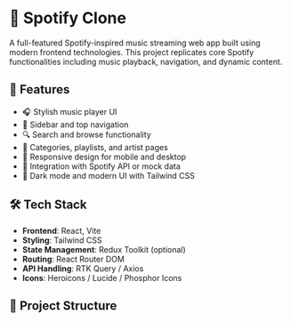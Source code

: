 # 🎵 Spotify Clone

A full-featured Spotify-inspired music streaming web app built using modern frontend technologies. This project replicates core Spotify functionalities including music playback, navigation, and dynamic content.

## 🚀 Features

- 🎧 Stylish music player UI
- 🧭 Sidebar and top navigation
- 🔍 Search and browse functionality
- 📂 Categories, playlists, and artist pages
- 📱 Responsive design for mobile and desktop
- 🎵 Integration with Spotify API or mock data
- 🎨 Dark mode and modern UI with Tailwind CSS

## 🛠️ Tech Stack

- **Frontend**: React, Vite
- **Styling**: Tailwind CSS
- **State Management**: Redux Toolkit (optional)
- **Routing**: React Router DOM
- **API Handling**: RTK Query / Axios
- **Icons**: Heroicons / Lucide / Phosphor Icons

## 📁 Project Structure

